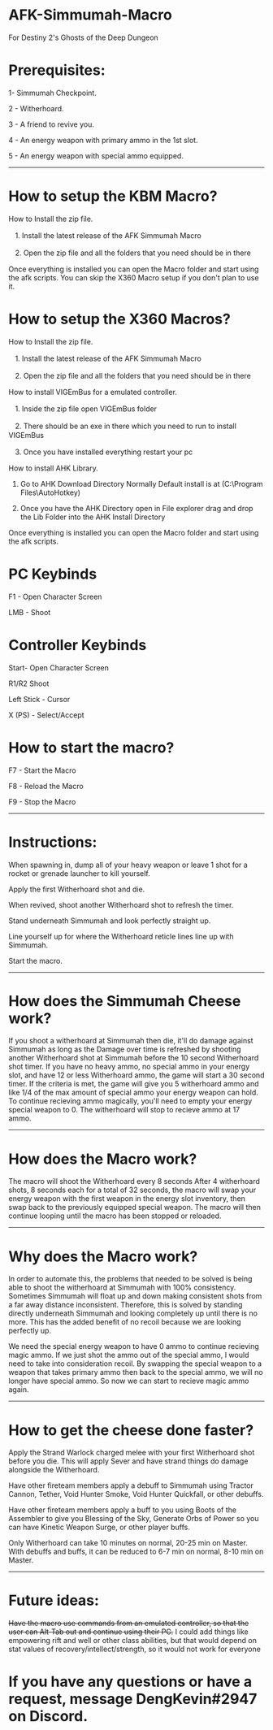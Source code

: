 # AFK-Simmumah-Macro
For Destiny 2's Ghosts of the Deep Dungeon

# Prerequisites:

1- Simmumah Checkpoint.

2 - Witherhoard.

3 - A friend to revive you.

4 - An energy weapon with primary ammo in the 1st slot.

5 - An energy weapon with special ammo equipped.

________________________________________________________________________________________________________________________________________________________________________________________________________________________________________________________________________________________________________________________

# How to setup the KBM Macro?
How to Install the zip file.

ㅤ1. Install the latest release of the AFK Simmumah Macro

ㅤ2. Open the zip file and all the folders that you need should be in there

Once everything is installed you can open the Macro folder and start using the afk scripts. You can skip the X360 Macro setup if you don't plan to use it.

# How to setup the X360 Macros?
How to Install the zip file.

ㅤ1. Install the latest release of the AFK Simmumah Macro

ㅤ2. Open the zip file and all the folders that you need should be in there

How to install VIGEmBus for a emulated controller.

ㅤ1. Inside the zip file open VIGEmBus folder

ㅤ2. There should be an exe in there which you need to run to install VIGEmBus

ㅤ3. Once you have installed everything restart your pc

How to install AHK Library.

 1. Go to AHK Download Directory Normally Default install is at (C:\Program Files\AutoHotkey)

 2. Once you have the AHK Directory open in File explorer drag and drop the Lib Folder into the AHK Install Directory

Once everything is installed you can open the Macro folder and start using the afk scripts.

# PC Keybinds

F1 - Open Character Screen

LMB - Shoot

# Controller Keybinds
Start- Open Character Screen

R1/R2 Shoot

Left Stick - Cursor

X (PS) - Select/Accept

# How to start the macro?

F7 - Start the Macro

F8 - Reload the Macro

F9 - Stop the Macro

_____________________________

# Instructions:

When spawning in, dump all of your heavy weapon or leave 1 shot for a rocket or grenade launcher to kill yourself.

Apply the first Witherhoard shot and die.

When revived, shoot another Witherhoard shot to refresh the timer.

Stand underneath Simmumah and look perfectly straight up.

Line yourself up for where the Witherhoard reticle lines line up with Simmumah.

Start the macro.

________________________________________________________________________________________________________________________________________________________________________________________________________________________________________________________________________________________________________________________

# How does the Simmumah Cheese work?

If you shoot a witherhoard at Simmumah then die, it'll do damage against Simmumah as long as the Damage over time is refreshed by shooting another Witherhoard shot at Simmumah before the 10 second Witherhoard shot timer.
If you have no heavy ammo, no special ammo in your energy slot, and have 12 or less Witherhoard ammo, the game will start a 30 second timer. If the criteria is met, the game will give you 5 witherhoard ammo and like 1/4 of the max amount of special ammo your energy weapon can hold.
To continue recieving ammo magically, you'll need to empty your energy special weapon to 0.
The witherhoard will stop to recieve ammo at 17 ammo.

________________________________________________________________________________________________________________________________________________________________________________________________________________________________________________________________________________________________________________________
# How does the Macro work?

The macro will shoot the Witherhoard every 8 seconds
After 4 witherhoard shots, 8 seconds each for a total of 32 seconds, the macro will swap your energy weapon with the first weapon in the energy slot inventory, then swap back to the previously equipped special weapon.
The macro will then continue looping until the macro has been stopped or reloaded.

________________________________________________________________________________________________________________________________________________________________________________________________________________________________________________________________________________________________________________________
# Why does the Macro work?

In order to automate this, the problems that needed to be solved is being able to shoot the witherhoard at Simmumah with 100% consistency. Sometimes Simmumah will float up and down making consistent shots from a far away distance inconsistent. 
Therefore, this is solved by standing directly underneath Simmumah and looking completely up until there is no more. This has the added benefit of no recoil because we are looking perfectly up.

We need the special energy weapon to have 0 ammo to continue recieving magic ammo. If we just shot the ammo out of the special ammo, I would need to take into consideration recoil. By swapping the special weapon to a weapon that takes primary ammo then back to the special ammo, we will no longer have special ammo. 
So now we can start to recieve magic ammo again.

________________________________________________________________________________________________________________________________________________________________________________________________________________________________________________________________________________________________________________________
# How to get the cheese done faster?

Apply the Strand Warlock charged melee with your first Witherhoard shot before you die. This will apply Sever and have strand things do damage alongside the Witherhoard.

Have other fireteam members apply a debuff to Simmumah using Tractor Cannon, Tether, Void Hunter Smoke, Void Hunter Quickfall, or other debuffs.

Have other fireteam members apply a buff to you using Boots of the Assembler to give you Blessing of the Sky, Generate Orbs of Power so you can have Kinetic Weapon Surge, or other player buffs.

Only Witherhoard can take 10 minutes on normal, 20-25 min on Master.
With debuffs and buffs, it can be reduced to 6-7 min on normal, 8-10 min on Master.

________________________________________________________________________________________________________________________________________________________________________________________________________________________________________________________________________________________________________________________

# Future ideas:
~~Have the macro use commands from an emulated controller, so that the user can Alt-Tab out and continue using their PC.~~
I could add things like empowering rift and well or other class abilities, but that would depend on stat values of recovery/intellect/strength, so it would not work for everyone

# If you have any questions or have a request, message DengKevin#2947 on Discord.
